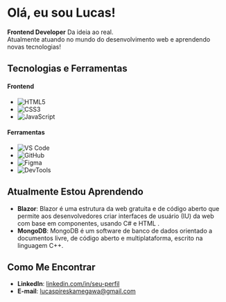 # Olá, eu sou Lucas!

**Frontend Developer** Da ideia ao real.  
Atualmente atuando no mundo do desenvolvimento web e aprendendo novas tecnologias!


## **Tecnologias e Ferramentas**
#### Frontend
- ![HTML5](https://img.shields.io/badge/HTML5-E34F26?style=flat&logo=html5&logoColor=white) 
- ![CSS3](https://img.shields.io/badge/CSS3-1572B6?style=flat&logo=css3&logoColor=white) 
- ![JavaScript](https://img.shields.io/badge/JavaScript-F7DF1E?style=flat&logo=javascript&logoColor=white) 

#### Ferramentas
- ![VS Code](https://img.shields.io/badge/VS_Code-0078D4?style=flat&logo=visual-studio-code&logoColor=white) 
- ![GitHub](https://img.shields.io/badge/GitHub-181717?style=flat&logo=github&logoColor=white) 
- ![Figma](https://img.shields.io/badge/Figma-B023BD?style=flat&logo=figma&logoColor=white) 
- ![DevTools](https://img.shields.io/badge/DevTools-4CAF50?style=flat&logo=googlechrome&logoColor=white) 

## **Atualmente Estou Aprendendo**

- **Blazor**: Blazor é uma estrutura da web gratuita e de código aberto que permite aos desenvolvedores criar interfaces de usuário (IU) da web com base em componentes, usando C# e HTML .
- **MongoDB**: MongoDB é um software de banco de dados orientado a documentos livre, de código aberto e multiplataforma, escrito na linguagem C++.

## **Como Me Encontrar**

- **LinkedIn**: [linkedin.com/in/seu-perfil](https://linkedin.com/in/seu-perfil) 
- **E-mail**: lucaspireskamegawa@gmail.com
